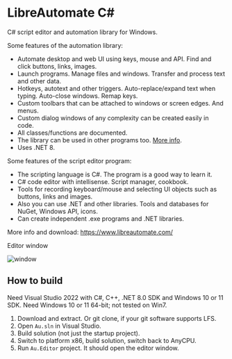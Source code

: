 # LibreAutomate C#

C# script editor and automation library for Windows.

Some features of the automation library:
- Automate desktop and web UI using keys, mouse and API. Find and click buttons, links, images.
- Launch programs. Manage files and windows. Transfer and process text and other data.
- Hotkeys, autotext and other triggers. Auto-replace/expand text when typing. Auto-close windows. Remap keys.
- Custom toolbars that can be attached to windows or screen edges. And menus.
- Custom dialog windows of any complexity can be created easily in code.
- All classes/functions are documented.
- The library can be used in other programs too. [More info](https://www.libreautomate.com/api/index.html).
- Uses .NET 8.

Some features of the script editor program:
- The scripting language is C#. The program is a good way to learn it.
- C# code editor with intellisense. Script manager, cookbook.
- Tools for recording keyboard/mouse and selecting UI objects such as buttons, links and images.
- Also you can use .NET and other libraries. Tools and databases for NuGet, Windows API, icons.
- Can create independent .exe programs and .NET libraries.

More info and download: https://www.libreautomate.com/

Editor window

![window](https://www.libreautomate.com/images/window.png#1 "Editor window")

## How to build
Need Visual Studio 2022 with C#, C++, .NET 8.0 SDK and Windows 10 or 11 SDK. Need Windows 10 or 11 64-bit; not tested on Win7.

1. Download and extract. Or git clone, if your git software supports LFS.
2. Open `Au.sln` in Visual Studio.
3. Build solution (not just the startup project).
4. Switch to platform x86, build solution, switch back to AnyCPU.
5. Run `Au.Editor` project. It should open the editor window.
